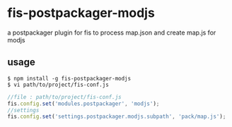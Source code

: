 # fis-postpackager-modjs

a postpackager plugin for fis to process map.json and create map.js for modjs

## usage

    $ npm install -g fis-postpackager-modjs
    $ vi path/to/project/fis-conf.js

```javascript
//file : path/to/project/fis-conf.js
fis.config.set('modules.postpackager', 'modjs');
//settings
fis.config.set('settings.postpackager.modjs.subpath', 'pack/map.js');
```